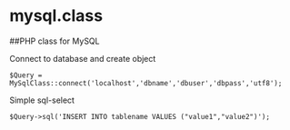 mysql.class
===========

##PHP class for MySQL


Connect to database and create object

    $Query = MySqlClass::connect('localhost','dbname','dbuser','dbpass','utf8');


Simple sql-select

    $Query->sql('INSERT INTO tablename VALUES ("value1","value2")');
